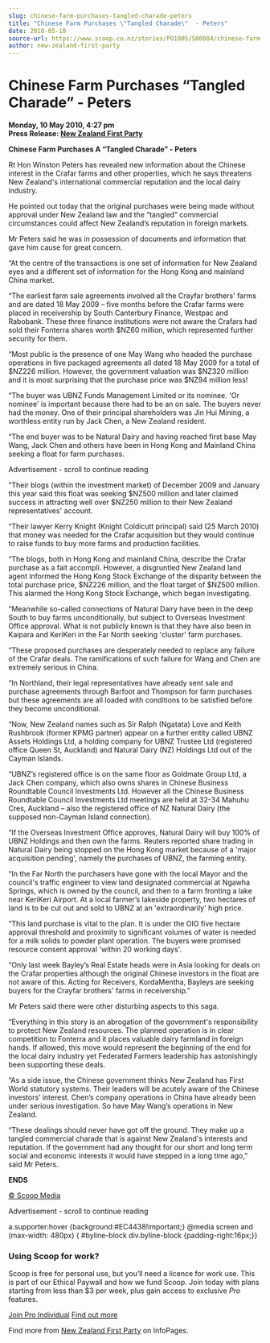 ```yaml
---
slug: chinese-farm-purchases-tangled-charade-peters
title: "Chinese Farm Purchases \"Tangled Charade\"  - Peters"
date: 2010-05-10
source-url: https://www.scoop.co.nz/stories/PO1005/S00084/chinese-farm-purchases-tangled-charade-peters.htm
author: new-zealand-first-party
---
```

Chinese Farm Purchases “Tangled Charade” - Peters
=================================================

**Monday, 10 May 2010, 4:27 pm**  
**Press Release: [New Zealand First Party](https://info.scoop.co.nz/New_Zealand_First_Party)**

**Chinese Farm Purchases A “Tangled Charade” - Peters**  

Rt Hon Winston Peters has revealed new information about the Chinese interest in the Crafar farms and other properties, which he says threatens New Zealand's international commercial reputation and the local dairy industry.

He pointed out today that the original purchases were being made without approval under New Zealand law and the “tangled” commercial circumstances could affect New Zealand’s reputation in foreign markets.

Mr Peters said he was in possession of documents and information that gave him cause for great concern.

“At the centre of the transactions is one set of information for New Zealand eyes and a different set of information for the Hong Kong and mainland China market.

“The earliest farm sale agreements involved all the Crayfar brothers' farms and are dated 18 May 2009 – five months before the Crafar farms were placed in receivership by South Canterbury Finance, Westpac and Rabobank. These three finance institutions were not aware the Crafars had sold their Fonterra shares worth $NZ60 million, which represented further security for them.

“Most public is the presence of one May Wang who headed the purchase operations in five packaged agreements all dated 18 May 2009 for a total of $NZ226 million. However, the government valuation was $NZ320 million and it is most surprising that the purchase price was $NZ94 million less!

“The buyer was UBNZ Funds Management Limited or its nominee. 'Or nominee' is important because there had to be an on sale. The buyers never had the money. One of their principal shareholders was Jin Hui Mining, a worthless entity run by Jack Chen, a New Zealand resident.  
  
“The end buyer was to be Natural Dairy and having reached first base May Wang, Jack Chen and others have been in Hong Kong and Mainland China seeking a float for farm purchases.

Advertisement - scroll to continue reading





“Their blogs (within the investment market) of December 2009 and January this year said this float was seeking $NZ500 million and later claimed success in attracting well over $NZ250 million to their New Zealand representatives' account.

“Their lawyer Kerry Knight (Knight Coldicutt principal) said (25 March 2010) that money was needed for the Crafar acquisition but they would continue to raise funds to buy more farms and production facilities.

“The blogs, both in Hong Kong and mainland China, describe the Crafar purchase as a fait accompli. However, a disgruntled New Zealand land agent informed the Hong Kong Stock Exchange of the disparity between the total purchase price, $NZ226 million, and the float target of $NZ500 million. This alarmed the Hong Kong Stock Exchange, which began investigating.

“Meanwhile so-called connections of Natural Dairy have been in the deep South to buy farms unconditionally, but subject to Overseas Investment Office approval. What is not publicly known is that they have also been in Kaipara and KeriKeri in the Far North seeking 'cluster' farm purchases.  
  
“These proposed purchases are desperately needed to replace any failure of the Crafar deals. The ramifications of such failure for Wang and Chen are extremely serious in China.

“In Northland, their legal representatives have already sent sale and purchase agreements through Barfoot and Thompson for farm purchases but these agreements are all loaded with conditions to be satisfied before they become unconditional.

“Now, New Zealand names such as Sir Ralph (Ngatata) Love and Keith Rushbrook (former KPMG partner) appear on a further entity called UBNZ Assets Holdings Ltd, a holding company for UBNZ Trustee Ltd (registered office Queen St, Auckland) and Natural Dairy (NZ) Holdings Ltd out of the Cayman Islands.

“UBNZ’s registered office is on the same floor as Goldmate Group Ltd, a Jack Chen company, which also owns shares in Chinese Business Roundtable Council Investments Ltd. However all the Chinese Business Roundtable Council Investments Ltd meetings are held at 32-34 Mahuhu Cres, Auckland – also the registered office of NZ Natural Dairy (the supposed non-Cayman Island connection).

“If the Overseas Investment Office approves, Natural Dairy will buy 100% of UBNZ Holdings and then own the farms. Reuters reported share trading in Natural Dairy being stopped on the Hong Kong market because of a 'major acquisition pending', namely the purchases of UBNZ, the farming entity.

“In the Far North the purchasers have gone with the local Mayor and the council's traffic engineer to view land designated commercial at Ngawha Springs, which is owned by the council, and then to a farm fronting a lake near KeriKeri Airport. At a local farmer’s lakeside property, two hectares of land is to be cut out and sold to UBNZ at an 'extraordinarily' high price.  
  
“This land purchase is vital to the plan. It is under the OIO five hectare approval threshold and proximity to significant volumes of water is needed for a milk solids to powder plant operation. The buyers were promised resource consent approval 'within 20 working days'.

“Only last week Bayley’s Real Estate heads were in Asia looking for deals on the Crafar properties although the original Chinese investors in the float are not aware of this. Acting for Receivers, KordaMentha, Bayleys are seeking buyers for the Crayfar brothers' farms in receivership.”

Mr Peters said there were other disturbing aspects to this saga.

“Everything in this story is an abrogation of the government's responsibility to protect New Zealand resources. The planned operation is in clear competition to Fonterra and it places valuable dairy farmland in foreign hands. If allowed, this move would represent the beginning of the end for the local dairy industry yet Federated Farmers leadership has astonishingly been supporting these deals.

“As a side issue, the Chinese government thinks New Zealand has First World statutory systems. Their leaders will be acutely aware of the Chinese investors’ interest. Chen’s company operations in China have already been under serious investigation. So have May Wang’s operations in New Zealand.

“These dealings should never have got off the ground. They make up a tangled commercial charade that is against New Zealand's interests and reputation. If the government had any thought for our short and long term social and economic interests it would have stepped in a long time ago,” said Mr Peters.

**ENDS**  

[© Scoop Media](http://www.scoop.co.nz/about/terms.html)  

Advertisement - scroll to continue reading



a.supporter:hover {background:#EC4438!important;} @media screen and (max-width: 480px) { #byline-block div.byline-block {padding-right:16px;}}

### Using Scoop for work?

Scoop is free for personal use, but you’ll need a licence for work use. This is part of our Ethical Paywall and how we fund Scoop. Join today with plans starting from less than $3 per week, plus gain access to exclusive _Pro_ features.  
  
[Join Pro Individual](https://pro.scoop.co.nz/Individual/?from=ProIn24) [Find out more](https://pro.scoop.co.nz/using-scoop-for-work/?from=ProIn24)

Find more from [New Zealand First Party](https://info.scoop.co.nz/New_Zealand_First_Party) on InfoPages.